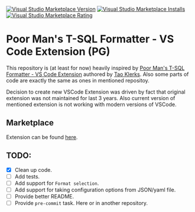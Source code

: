 [![Visual Studio Marketplace Version](https://img.shields.io/visual-studio-marketplace/v/piotrgredowski.poor-mans-t-sql-formatter-pg?style=plastic)](https://marketplace.visualstudio.com/items?itemName=piotrgredowski.poor-mans-t-sql-formatter-pg)
[![Visual Studio Marketplace Installs](https://img.shields.io/visual-studio-marketplace/i/piotrgredowski.poor-mans-t-sql-formatter-pg?style=plastic)](https://marketplace.visualstudio.com/items?itemName=piotrgredowski.poor-mans-t-sql-formatter-pg)
[![Visual Studio Marketplace Rating](https://img.shields.io/visual-studio-marketplace/r/piotrgredowski.poor-mans-t-sql-formatter-pg?style=plastic)](https://marketplace.visualstudio.com/items?itemName=piotrgredowski.poor-mans-t-sql-formatter-pg)
# Poor Man's T-SQL Formatter - VS Code Extension (PG)

This repository is (at least for now) heavily inspired by [Poor Man's T-SQL Formatter - VS Code Extension](https://github.com/TaoK/poor-mans-t-sql-formatter-vscode-extension)
authored by [Tao Klerks](https://github.com/TaoK). Also some parts of code are exactly the same as ones in mentioned repositoy.

Decision to create new VSCode Extension was driven by fact that original extension was not maintained for last 3 years.
Also current version of mentioned extension is not working with modern versions of VSCode.

## Marketplace

Extension can be found [here](https://marketplace.visualstudio.com/items?itemName=piotrgredowski.poor-mans-t-sql-formatter-pg).

## TODO:

- [x] Clean up code.
- [ ] Add tests.
- [ ] Add support for `Format selection`.
- [ ] Add support for taking configuration options from JSON/yaml file.
- [ ] Provide better README.
- [ ] Provide `pre-commit` task. Here or in another repository.
